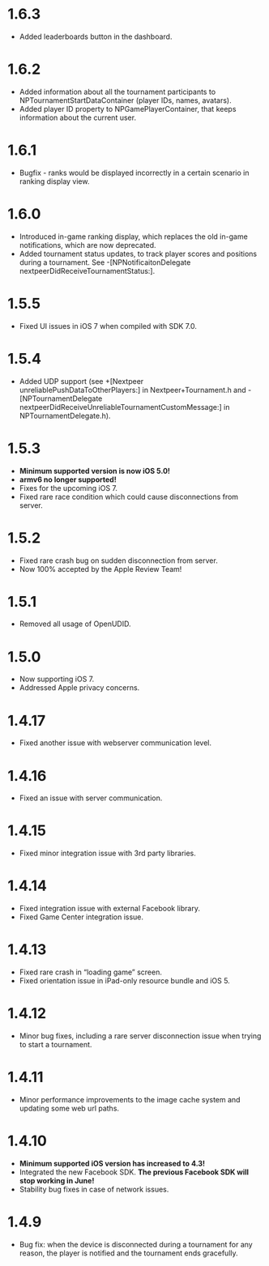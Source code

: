 1.6.3
=====

* Added leaderboards button in the dashboard.

1.6.2
=====

* Added information about all the tournament participants to NPTournamentStartDataContainer (player IDs, names, avatars).
* Added player ID property to NPGamePlayerContainer, that keeps information about the current user.

1.6.1
=====

* Bugfix - ranks would be displayed incorrectly in a certain scenario in ranking display
  view.

1.6.0
=====

* Introduced in-game ranking display, which replaces the old in-game notifications,
  which are now deprecated.
* Added tournament status updates, to track player scores and positions during a
  tournament. See -[NPNotificaitonDelegate nextpeerDidReceiveTournamentStatus:].

1.5.5
=====

* Fixed UI issues in iOS 7 when compiled with SDK 7.0.

1.5.4
=====

* Added UDP support (see +[Nextpeer unreliablePushDataToOtherPlayers:] in Nextpeer+Tournament.h and -[NPTournamentDelegate nextpeerDidReceiveUnreliableTournamentCustomMessage:] in NPTournamentDelegate.h).

1.5.3
=====

* **Minimum supported version is now iOS 5.0!**
* **armv6 no longer supported!**
* Fixes for the upcoming iOS 7.
* Fixed rare race condition which could cause disconnections from server.

1.5.2
=====

* Fixed rare crash bug on sudden disconnection from server.
* Now 100% accepted by the Apple Review Team!

1.5.1
=====

* Removed all usage of OpenUDID.

1.5.0
=====

* Now supporting iOS 7.
* Addressed Apple privacy concerns.

1.4.17
======

* Fixed another issue with webserver communication level.

1.4.16
======

* Fixed an issue with server communication.

1.4.15
======

* Fixed minor integration issue with 3rd party libraries.

1.4.14
======

* Fixed integration issue with external Facebook library.
* Fixed Game Center integration issue.

1.4.13
======

* Fixed rare crash in “loading game” screen.
* Fixed orientation issue in iPad-only resource bundle and iOS 5.

1.4.12
======

* Minor bug fixes, including a rare server disconnection issue when trying to start a tournament.

1.4.11
======

* Minor performance improvements to the image cache system and updating some web url paths.

1.4.10
======

* **Minimum supported iOS version has increased to 4.3!**
* Integrated the new Facebook SDK. **The previous Facebook SDK will stop working in June!**
* Stability bug fixes in case of network issues.

1.4.9
=====

* Bug fix: when the device is disconnected during a tournament for any reason, the player is notified and the tournament ends gracefully.